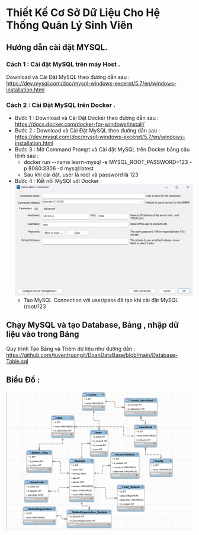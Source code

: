 # Thiết Kế Cơ Sở Dữ Liệu Cho Hệ Thống Quản Lý Sinh Viên
## Hướng dẫn cài đặt MYSQL.
### Cách 1 : Cài đặt MySQL trên máy Host .
Download và Cài Đặt MySQL theo đường dẫn sau : 
https://dev.mysql.com/doc/mysql-windows-excerpt/5.7/en/windows-installation.html
### Cách 2 : Cài Đặt MySQL trên Docker .
- Bước 1 : Download và Cài Đặt Docker theo đường dẫn sau :
    <br> https://docs.docker.com/docker-for-windows/install/
- Bước 2 : Download và Cài Đặt MySQL theo đường dẫn sau : 
   <br> https://dev.mysql.com/doc/mysql-windows-excerpt/5.7/en/windows-installation.html
- Bước 3 : Mở Command Prompt và Cài đặt MySQL trên Docker bằng câu lệnh sau :
   * docker run --name learn-mysql -e MYSQL_ROOT_PASSWORD=123 -p 8080:3306 -d mysql:latest
   * Sau khi cài đặt, user là root và password là 123
- Bước 4 : Kết nối MySQl với Docker :
![Hình ảnh](https://github.com/tuyentruongit/DoanDataBase/blob/main/Conection.png)
   * Tạo MySQL Connection với user/pass đã tạo khi cài đặt MySQL (root/123
## Chạy MySQL và tạo Database, Bảng ,  nhập dữ liệu vào trong Bảng 
Quy trình Tạo Bảng và Thêm dữ liệu như đường dẫn :  https://github.com/tuyentruongit/DoanDataBase/blob/main/Database-Table.sql
## Biểu Đồ :
![Hình ảnh](https://github.com/tuyentruongit/DoanDataBase/blob/main/Class%20Diagram.png)

